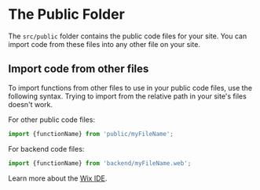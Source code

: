 # The Public Folder

The `src/public` folder contains the public code files for your site. You can import code from these files into any other file on your site.

## Import code from other files

To import functions from other files to use in your public code files, use the following syntax. Trying to import from the relative path in your site's files doesn't work.

For other public code files:

```javascript
import {functionName} from 'public/myFileName';
```

For backend code files:

```javascript
import {functionName} from 'backend/myFileName.web';
```

Learn more about the [Wix IDE](https://support.wix.com/en/article/about-the-wix-ide).